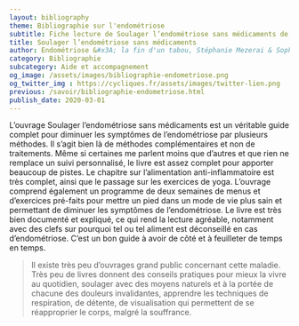 ```yaml
---
layout: bibliography
theme: Bibliographie sur l'endométriose
subtitle: Fiche lecture de Soulager l’endométriose sans médicaments de Stéphanie Mezerai & Sophie Pensa
title: Soulager l’endométriose sans médicaments
author: Endométriose &#x3A; la fin d'un tabou, Stéphanie Mezerai & Sophie Pensa, 2019
category: Bibliographie
subcategory: Aide et accompagnement
og_image: /assets/images/bibliographie-endometriose.png
og_twitter_img : https://cycliques.fr/assets/images/twitter-lien.png
previous: /savoir/bibliographie-endometriose.html
publish_date: 2020-03-01
---
```

L’ouvrage Soulager l’endométriose sans médicaments est un véritable guide complet pour diminuer les symptômes de l’endométriose par plusieurs méthodes. Il s’agit bien là de méthodes complémentaires et non de traitements. Même si certaines me parlent moins que d’autres et que rien ne remplace un suivi personnalisé, le livre est assez complet pour apporter beaucoup de pistes. Le chapitre sur l’alimentation anti-inflammatoire est très complet, ainsi que le passage sur les exercices de yoga. L’ouvrage comprend également un programme de deux semaines de menus et d’exercices pré-faits pour mettre un pied dans un mode de vie plus sain et permettant de diminuer les symptômes de l’endométriose. Le livre est très bien documenté et expliqué, ce qui rend la lecture agréable, notamment avec des clefs sur pourquoi tel ou tel aliment est déconseillé en cas d’endométriose. C’est un bon guide à avoir de côté et à feuilleter de temps en temps.

>Il existe très peu d’ouvrages grand public concernant cette maladie. Très peu de livres donnent des conseils pratiques pour mieux la vivre au quotidien, soulager avec des moyens naturels et à la portée de chacune des douleurs invalidantes, apprendre les techniques de respiration, de détente, de visualisation qui permettent de se réapproprier le corps, malgré la souffrance.